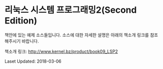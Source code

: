 
# 리눅스 시스템 프로그래밍2(Second Edition)

책안에 있는 예제 소스들입니다.
소스에 대한 자세한 설명은 아래의 책소개 링크를 참조해주시기 바랍니다.

책소개 링크:
http://www.kernel.bz/product/book09_LSP2

Laset Updated: 2018-03-06
